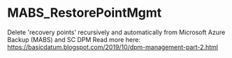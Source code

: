 # MABS_RestorePointMgmt
Delete 'recovery points' recursively and automatically from Microsoft Azure Backup (MABS) and SC DPM
Read more here: https://basicdatum.blogspot.com/2019/10/dpm-management-part-2.html
